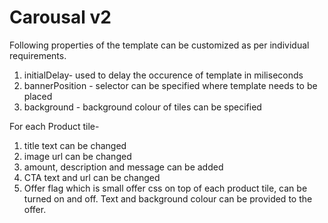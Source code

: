 # Carousal v2
Following properties of the template can be customized as per individual requirements.

1. initialDelay- used to delay the occurence of template in miliseconds
2. bannerPosition - selector can be specified where template needs to be placed
3. background - background colour of tiles can be specified

For each Product tile- 
1. title text can be changed
2. image url can be changed
3. amount, description and message can be added
4. CTA text and url can be changed
5. Offer flag which is small offer css on top of each product tile, can be turned on and off. Text and background colour can be provided to the offer.
